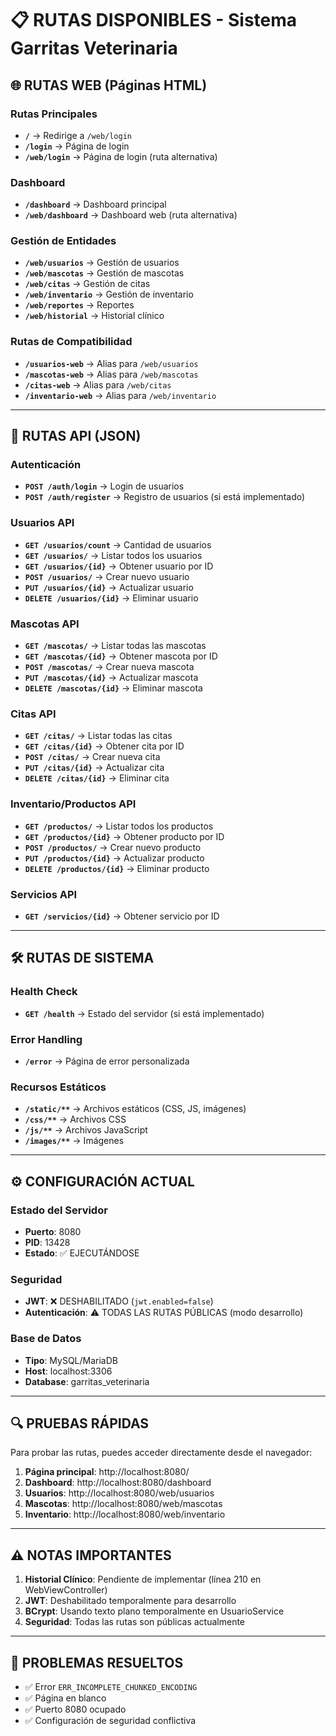 # 📋 RUTAS DISPONIBLES - Sistema Garritas Veterinaria

## 🌐 RUTAS WEB (Páginas HTML)

### Rutas Principales
- **`/`** → Redirige a `/web/login`
- **`/login`** → Página de login
- **`/web/login`** → Página de login (ruta alternativa)

### Dashboard
- **`/dashboard`** → Dashboard principal
- **`/web/dashboard`** → Dashboard web (ruta alternativa)

### Gestión de Entidades
- **`/web/usuarios`** → Gestión de usuarios
- **`/web/mascotas`** → Gestión de mascotas  
- **`/web/citas`** → Gestión de citas
- **`/web/inventario`** → Gestión de inventario
- **`/web/reportes`** → Reportes
- **`/web/historial`** → Historial clínico

### Rutas de Compatibilidad
- **`/usuarios-web`** → Alias para `/web/usuarios`
- **`/mascotas-web`** → Alias para `/web/mascotas`
- **`/citas-web`** → Alias para `/web/citas`
- **`/inventario-web`** → Alias para `/web/inventario`

---

## 🔌 RUTAS API (JSON)

### Autenticación
- **`POST /auth/login`** → Login de usuarios
- **`POST /auth/register`** → Registro de usuarios (si está implementado)

### Usuarios API
- **`GET /usuarios/count`** → Cantidad de usuarios
- **`GET /usuarios/`** → Listar todos los usuarios
- **`GET /usuarios/{id}`** → Obtener usuario por ID
- **`POST /usuarios/`** → Crear nuevo usuario
- **`PUT /usuarios/{id}`** → Actualizar usuario
- **`DELETE /usuarios/{id}`** → Eliminar usuario

### Mascotas API
- **`GET /mascotas/`** → Listar todas las mascotas
- **`GET /mascotas/{id}`** → Obtener mascota por ID
- **`POST /mascotas/`** → Crear nueva mascota
- **`PUT /mascotas/{id}`** → Actualizar mascota
- **`DELETE /mascotas/{id}`** → Eliminar mascota

### Citas API
- **`GET /citas/`** → Listar todas las citas
- **`GET /citas/{id}`** → Obtener cita por ID
- **`POST /citas/`** → Crear nueva cita
- **`PUT /citas/{id}`** → Actualizar cita
- **`DELETE /citas/{id}`** → Eliminar cita

### Inventario/Productos API
- **`GET /productos/`** → Listar todos los productos
- **`GET /productos/{id}`** → Obtener producto por ID
- **`POST /productos/`** → Crear nuevo producto
- **`PUT /productos/{id}`** → Actualizar producto
- **`DELETE /productos/{id}`** → Eliminar producto

### Servicios API
- **`GET /servicios/{id}`** → Obtener servicio por ID

---

## 🛠️ RUTAS DE SISTEMA

### Health Check
- **`GET /health`** → Estado del servidor (si está implementado)

### Error Handling
- **`/error`** → Página de error personalizada

### Recursos Estáticos
- **`/static/**`** → Archivos estáticos (CSS, JS, imágenes)
- **`/css/**`** → Archivos CSS
- **`/js/**`** → Archivos JavaScript
- **`/images/**`** → Imágenes

---

## ⚙️ CONFIGURACIÓN ACTUAL

### Estado del Servidor
- **Puerto**: 8080
- **PID**: 13428
- **Estado**: ✅ EJECUTÁNDOSE

### Seguridad
- **JWT**: ❌ DESHABILITADO (`jwt.enabled=false`)
- **Autenticación**: ⚠️ TODAS LAS RUTAS PÚBLICAS (modo desarrollo)

### Base de Datos
- **Tipo**: MySQL/MariaDB
- **Host**: localhost:3306
- **Database**: garritas_veterinaria

---

## 🔍 PRUEBAS RÁPIDAS

Para probar las rutas, puedes acceder directamente desde el navegador:

1. **Página principal**: http://localhost:8080/
2. **Dashboard**: http://localhost:8080/dashboard  
3. **Usuarios**: http://localhost:8080/web/usuarios
4. **Mascotas**: http://localhost:8080/web/mascotas
5. **Inventario**: http://localhost:8080/web/inventario

---

## ⚠️ NOTAS IMPORTANTES

1. **Historial Clínico**: Pendiente de implementar (línea 210 en WebViewController)
2. **JWT**: Deshabilitado temporalmente para desarrollo
3. **BCrypt**: Usando texto plano temporalmente en UsuarioService
4. **Seguridad**: Todas las rutas son públicas actualmente

---

## 🐛 PROBLEMAS RESUELTOS

- ✅ Error `ERR_INCOMPLETE_CHUNKED_ENCODING` 
- ✅ Página en blanco
- ✅ Puerto 8080 ocupado
- ✅ Configuración de seguridad conflictiva